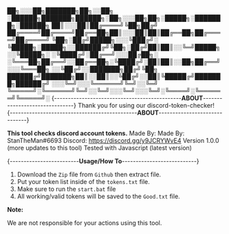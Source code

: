 ██╗░░░██╗███████╗██╗░░██╗  ░██████╗███████╗██████╗░██╗░░░██╗██╗░█████╗░███████╗░██████╗
██║░░░██║██╔════╝╚██╗██╔╝  ██╔════╝██╔════╝██╔══██╗██║░░░██║██║██╔══██╗██╔════╝██╔════╝
╚██╗░██╔╝█████╗░░░╚███╔╝░  ╚█████╗░█████╗░░██████╔╝╚██╗░██╔╝██║██║░░╚═╝█████╗░░╚█████╗░
░╚████╔╝░██╔══╝░░░██╔██╗░  ░╚═══██╗██╔══╝░░██╔══██╗░╚████╔╝░██║██║░░██╗██╔══╝░░░╚═══██╗
░░╚██╔╝░░███████╗██╔╝╚██╗  ██████╔╝███████╗██║░░██║░░╚██╔╝░░██║╚█████╔╝███████╗██████╔╝
░░░╚═╝░░░╚══════╝╚═╝░░╚═╝  ╚═════╝░╚══════╝╚═╝░░╚═╝░░░╚═╝░░░╚═╝░╚════╝░╚══════╝╚═════╝░
{----------------------------------------------**ABOUT**-------------------------------}
Thank you for using our discord-token-checker!  
{----------------------------------------------**ABOUT**------------------------------}

**This tool checks discord account tokens.**
Made By: Made By: StanTheMan#6693
Discord: https://discord.gg/y9JCRYWvE4
Version 1.0.0 (more updates to this tool)
Tested with Javascript (latest version)

{-------------------------**Usage/How To**---------------------------}


1. Download the `Zip` file from `Github` then extract file.
2. Put your token list inside of the `tokens.txt` file.
3. Make sure to run the `start.bat` file
4. All working/valid tokens will be saved to the `Good.txt` file.

**Note:**

We are not responsible for your actions using this tool.

